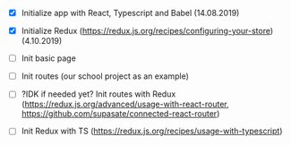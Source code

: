 - [x] Initialize app with React, Typescript and Babel (14.08.2019)
- [x] Initialize Redux (https://redux.js.org/recipes/configuring-your-store) (4.10.2019)
- [ ] Init basic page
- [ ] Init routes (our school project as an example)
- [ ] ?IDK if needed yet? Init routes with Redux (https://redux.js.org/advanced/usage-with-react-router, https://github.com/supasate/connected-react-router)
- [ ] Init Redux with TS (https://redux.js.org/recipes/usage-with-typescript)

